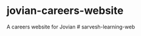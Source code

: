 # jovian-careers-website
A careers website for Jovian
#   s a r v e s h - l e a r n i n g - w e b  
 
